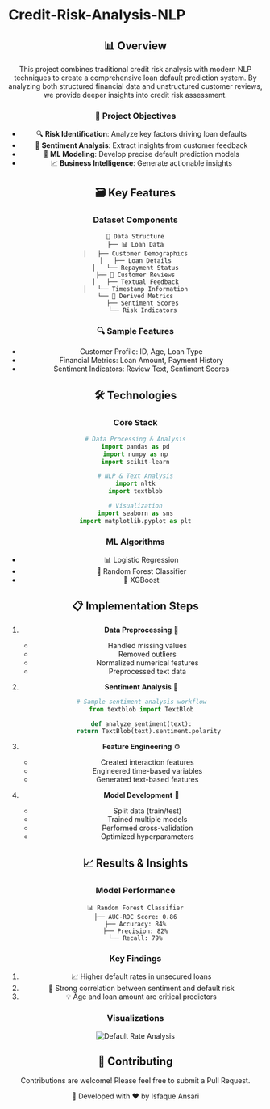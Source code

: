 # Credit-Risk-Analysis-NLP

<div align="center">



## 📊 Overview

This project combines traditional credit risk analysis with modern NLP techniques to create a comprehensive loan default prediction system. By analyzing both structured financial data and unstructured customer reviews, we provide deeper insights into credit risk assessment.

### 🎯 Project Objectives

- 🔍 **Risk Identification**: Analyze key factors driving loan defaults
- 💭 **Sentiment Analysis**: Extract insights from customer feedback
- 🤖 **ML Modeling**: Develop precise default prediction models
- 📈 **Business Intelligence**: Generate actionable insights

## 🗃️ Key Features

### Dataset Components
```
📁 Data Structure
├── 📊 Loan Data
│   ├── Customer Demographics
│   ├── Loan Details
│   └── Repayment Status
├── 📝 Customer Reviews
│   ├── Textual Feedback
│   └── Timestamp Information
└── 🎯 Derived Metrics
    ├── Sentiment Scores
    └── Risk Indicators
```

### 🔍 Sample Features
- Customer Profile: ID, Age, Loan Type
- Financial Metrics: Loan Amount, Payment History
- Sentiment Indicators: Review Text, Sentiment Scores

## 🛠️ Technologies

### Core Stack
```python
# Data Processing & Analysis
import pandas as pd
import numpy as np
import scikit-learn

# NLP & Text Analysis
import nltk
import textblob

# Visualization
import seaborn as sns
import matplotlib.pyplot as plt
```

### ML Algorithms
- 📊 Logistic Regression
- 🌲 Random Forest Classifier
- 🚀 XGBoost

## 📋 Implementation Steps

1. **Data Preprocessing** 🧹
   - Handled missing values
   - Removed outliers
   - Normalized numerical features
   - Preprocessed text data

2. **Sentiment Analysis** 💭
   ```python
   # Sample sentiment analysis workflow
   from textblob import TextBlob
   
   def analyze_sentiment(text):
       return TextBlob(text).sentiment.polarity
   ```

3. **Feature Engineering** ⚙️
   - Created interaction features
   - Engineered time-based variables
   - Generated text-based features

4. **Model Development** 🤖
   - Split data (train/test)
   - Trained multiple models
   - Performed cross-validation
   - Optimized hyperparameters

## 📈 Results & Insights

### Model Performance
```
📊 Random Forest Classifier
├── AUC-ROC Score: 0.86
├── Accuracy: 84%
├── Precision: 82%
└── Recall: 79%
```

### Key Findings
1. 📈 Higher default rates in unsecured loans
2. 🎯 Strong correlation between sentiment and default risk
3. 💡 Age and loan amount are critical predictors

### Visualizations
<div align="center">
<img src="![image](https://github.com/user-attachments/assets/d6287172-2359-4c1a-b670-0130450af701)
" alt="Default Rate Analysis">
</div>



## 🤝 Contributing

Contributions are welcome! Please feel free to submit a Pull Request.


<div align="center">

📍 Developed with ❤️ by Isfaque Ansari

</div>
